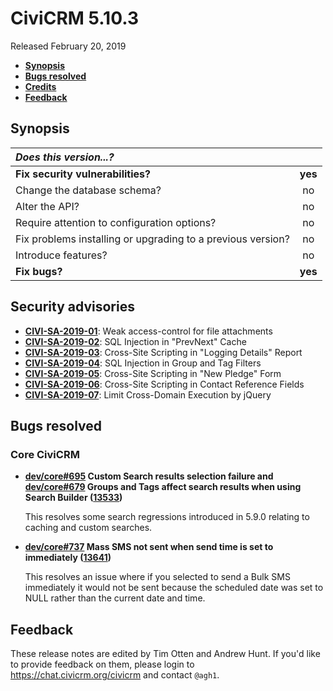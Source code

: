 # CiviCRM 5.10.3

Released February 20, 2019

- **[Synopsis](#synopsis)**
- **[Bugs resolved](#bugs)**
- **[Credits](#credits)**
- **[Feedback](#feedback)**

## <a name="synopsis"></a>Synopsis

| *Does this version...?*                                         |         |
|:--------------------------------------------------------------- |:-------:|
| **Fix security vulnerabilities?**                               | **yes** |
| Change the database schema?                                     |   no    |
| Alter the API?                                                  |   no    |
| Require attention to configuration options?                     |   no    |
| Fix problems installing or upgrading to a previous version?     |   no    |
| Introduce features?                                             |   no    |
| **Fix bugs?**                                                   | **yes** |

## <a name="security"></a>Security advisories
- **[CIVI-SA-2019-01](https://civicrm.org/advisory/civi-sa-2019-01-weak-access-control-for-file-attachments)**:
  Weak access-control for file attachments
- **[CIVI-SA-2019-02](https://civicrm.org/advisory/civi-sa-2019-02-sqli-in-prevnext-cache)**:
  SQL Injection in "PrevNext" Cache
- **[CIVI-SA-2019-03](https://civicrm.org/advisory/civi-sa-2019-03-xss-in-logging-details-report)**:
  Cross-Site Scripting in "Logging Details" Report
- **[CIVI-SA-2019-04](https://civicrm.org/advisory/civi-sa-2019-04-sqli-in-group-tag-filters)**:
  SQL Injection in Group and Tag Filters
- **[CIVI-SA-2019-05](https://civicrm.org/advisory/civi-sa-2019-05-xss-in-new-pledge-form)**:
  Cross-Site Scripting in "New Pledge" Form
- **[CIVI-SA-2019-06](https://civicrm.org/advisory/civi-sa-2019-06-xss-in-contact-entity-reference-fields)**:
  Cross-Site Scripting in Contact Reference Fields
- **[CIVI-SA-2019-07](https://civicrm.org/advisory/civi-sa-2019-07-limit-cross-domain-execution-by-jquery)**:
  Limit Cross-Domain Execution by jQuery

## <a name="bugs"></a>Bugs resolved

### Core CiviCRM

- **[dev/core#695](https://lab.civicrm.org/dev/core/issues/695) Custom Search
  results selection failure and
  [dev/core#679](https://lab.civicrm.org/dev/core/issues/679) Groups and Tags
  affect search results when using Search Builder
  ([13533](https://github.com/civicrm/civicrm-core/pull/13533))**

  This resolves some search regressions introduced in 5.9.0 relating to caching
  and custom searches.

- **[dev/core#737](https://lab.civicrm.org/dev/core/issues/737) Mass SMS not
  sent when send time is set to immediately 
  ([13641](https://github.com/civicrm/civicrm-core/pull/13641))**

  This resolves an issue where if you selected to send a Bulk SMS immediately
  it would not be sent because the scheduled date was set to NULL rather than
  the current date and time.

## <a name="feedback"></a>Feedback

These release notes are edited by Tim Otten and Andrew Hunt.  If you'd like to
provide feedback on them, please login to https://chat.civicrm.org/civicrm and
contact `@agh1`.
